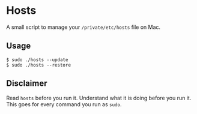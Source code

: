 # Hosts

A small script to manage your `/private/etc/hosts` file on Mac.

## Usage

```
$ sudo ./hosts --update
$ sudo ./hosts --restore
```

## Disclaimer

Read `hosts` before you run it. Understand what it is doing before you run it. This goes for every command you run as `sudo`.
